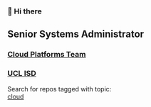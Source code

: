 ### 👋 Hi there

## Senior Systems Administrator
### [Cloud Platforms Team](https://github.com/orgs/ucl-isd/teams/isd-cloud-platforms-team)
### [UCL ISD](https://github.com/ucl-isd)

<!--
Test webpages:\
https://ccaabrw.github.io
-->

Search for repos tagged with topic:\
[cloud](https://github.com/search?q=org%3Aucl-isd+topic%3Acloud&type=Repositories)


<!--
**ccaabrw/ccaabrw** is a ✨ _special_ ✨ repository because its `README.md` (this file) appears on your GitHub profile.

Here are some ideas to get you started:

- 🔭 I’m currently working on ...
- 🌱 I’m currently learning ...
- 👯 I’m looking to collaborate on ...
- 🤔 I’m looking for help with ...
- 💬 Ask me about ...
- 📫 How to reach me: ...
- 😄 Pronouns: ...
- ⚡ Fun fact: ...
-->

